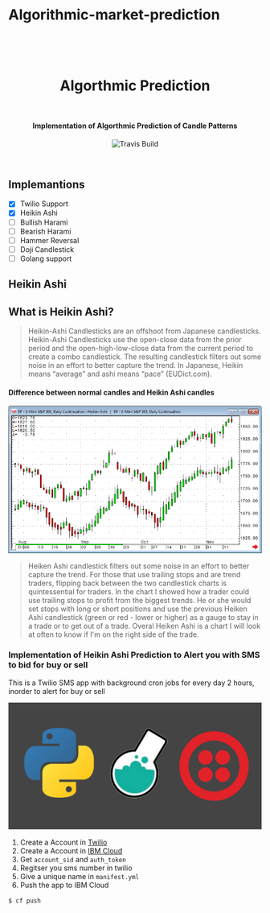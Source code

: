 # Algorithmic-market-prediction

<h1 align="center">
  <br>
  <a href="https://github.com/SaifRehman/algorithmic-market-prediction.git"><img src="https://i.ytimg.com/vi/fv5Uk37457M/maxresdefault.jpg" alt="" width=""></a>
  <br>
      Algorthmic Prediction
  <br>
  <br>
</h1>

<h4 align="center">Implementation of Algorthmic Prediction of Candle Patterns</h4>

<p align="center">
  <a>
    <img src="https://img.shields.io/travis/keppel/lotion/master.svg"
         alt="Travis Build">
  </a>
</p>
<br>

## Implemantions 
- [x] Twilio Support
- [x] Heikin Ashi
- [ ] Bullish Harami
- [ ] Bearish Harami
- [ ] Hammer Reversal
- [ ] Doji Candlestick
- [ ] Golang support 

## Heikin Ashi

## What is Heikin Ashi? 
> Heikin-Ashi Candlesticks are an offshoot from Japanese candlesticks. Heikin-Ashi Candlesticks use the open-close data from the prior period and the open-high-low-close data from the current period to create a combo candlestick. The resulting candlestick filters out some noise in an effort to better capture the trend. In Japanese, Heikin means “average” and ashi means “pace” (EUDict.com).

#### Difference between normal candles and Heikin Ashi candles

![1](images/1.png)

> Heiken Ashi candlestick filters out some noise in an effort to better capture the trend. For those that use trailing stops and are trend traders, flipping back between the two candlestick charts is quintessential for traders. In the chart I showed how a trader could use trailing stops to profit from the biggest trends. He or she would set stops with long or short positions and use the previous Heiken Ashi candlestick (green or red - lower or higher) as a gauge to stay in a trade or to get out of a trade. Overal Heiken Ashi is a chart I will look at often to know if I'm on the right side of the trade. 

### Implementation of Heikin Ashi Prediction to Alert you with SMS to bid for buy or sell

This is a Twilio SMS app with background cron jobs for every day 2 hours, inorder to alert for buy or sell 

![2](images/2.png)

1. Create a Account in [Twilio](https://www.twilio.com/console)
2. Create a Account in [IBM Cloud](http://ibm.biz/ioblockchain)
3. Get ```account_sid``` and ```auth_token```
4. Regitser you sms number in twilio 
5. Give a unique name in ```manifest.yml```
6. Push the app to IBM Cloud
```
$ cf push
```

